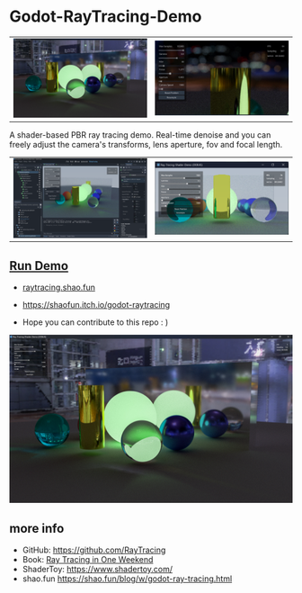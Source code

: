 # Godot-RayTracing-Demo

<table>
    <tr>
        <td ><img width="1000" src="images/2022-11-21-223846.jpg" /></td>
        <td ><img width="1000" src="images/2022-11-21-230202.jpg" /></td>
    </tr>
</table>

A shader-based PBR ray tracing demo. Real-time denoise and you can freely adjust the camera's transforms, lens aperture, fov and focal length.

<table>
    <tr>
        <td ><img width="1000" src="images/p1.png" /></td>
        <td ><img width="1000" src="images/p2.png" /></td>
    </tr>
</table>

## [Run Demo](https://shaofun.itch.io/godot-raytracing)

- [raytracing.shao.fun](raytracing.shao.fun)
- https://shaofun.itch.io/godot-raytracing  

- Hope you can contribute to this repo : )

![](images/2022-11-21-223846.jpg)


## more info

- GitHub: https://github.com/RayTracing
- Book: [Ray Tracing in One Weekend](https://raytracing.github.io/books/RayTracingInOneWeekend.html)
- ShaderToy: https://www.shadertoy.com/
- shao.fun https://shao.fun/blog/w/godot-ray-tracing.html
